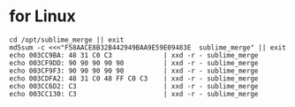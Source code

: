 # for Linux

    cd /opt/sublime_merge || exit
    md5sum -c <<<"F58AACE8B32B442949BAA9E59E09483E  sublime_merge" || exit
    echo 003CC9BA: 48 31 C0 C3             | xxd -r - sublime_merge
    echo 003CF9DD: 90 90 90 90 90          | xxd -r - sublime_merge
    echo 003CF9F3: 90 90 90 90 90          | xxd -r - sublime_merge
    echo 003CDFA2: 48 31 C0 48 FF C0 C3    | xxd -r - sublime_merge
    echo 003CC6D2: C3                      | xxd -r - sublime_merge
    echo 003CC130: C3                      | xxd -r - sublime_merge
